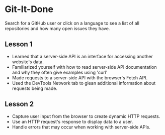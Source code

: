 # Git-It-Done
Search for a GitHub user or click on a language to see a list of all repositories and how many open issues they have.

## Lesson 1
* Learned that a server-side API is an interface for accessing another website's data.
* Familiarized yourself with how to read server-side API documentation and why they often give examples using 'curl'
* Made requests to a server-side API with the browser's Fetch API.
* Used the DevTools Network tab to glean additional information about requests being made.

## Lesson 2
* Capture user input from the browser to create dynamic HTTP requests.
* Use an HTTP request's response to display data to a user.
* Handle errors that may occur when working with server-side APIs.